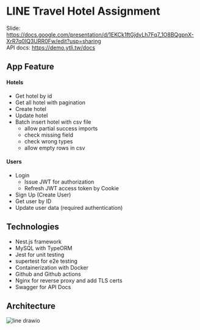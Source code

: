 # LINE Travel Hotel Assignment
Slide: https://docs.google.com/presentation/d/1EKCk1ftGjdvLh7Fq7_1O8BQgpnX-XrR7q0IQ3URR0Fw/edit?usp=sharing  
API docs: https://demo.ytli.tw/docs

## App Feature

#### Hotels
- Get hotel by id
- Get all hotel with pagination
- Create hotel
- Update hotel
- Batch insert hotel with csv file
  - allow partial success imports
  - check missing field 
  - check wrong types
  - allow empty rows in csv


#### Users
- Login
  - Issue JWT for authorization
  - Refresh JWT access token by Cookie
- Sign Up (Create User)
- Get user by ID
- Update user data (required authentication)


## Technologies
- Nest.js framework
- MySQL with TypeORM
- Jest for unit testing
- supertest for e2e testing
- Containerization with Docker
- Github and Github actions
- Nginx for reverse proxy and add TLS certs
- Swagger for API Docs

## Architecture 
![line drawio](https://github.com/user-attachments/assets/56dc3d76-c1ba-4fae-aba4-62508be20b4b)
